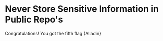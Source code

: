 # Never Store Sensitive Information in Public Repo's


Congratulations! You got the fifth flag {Alladin}


